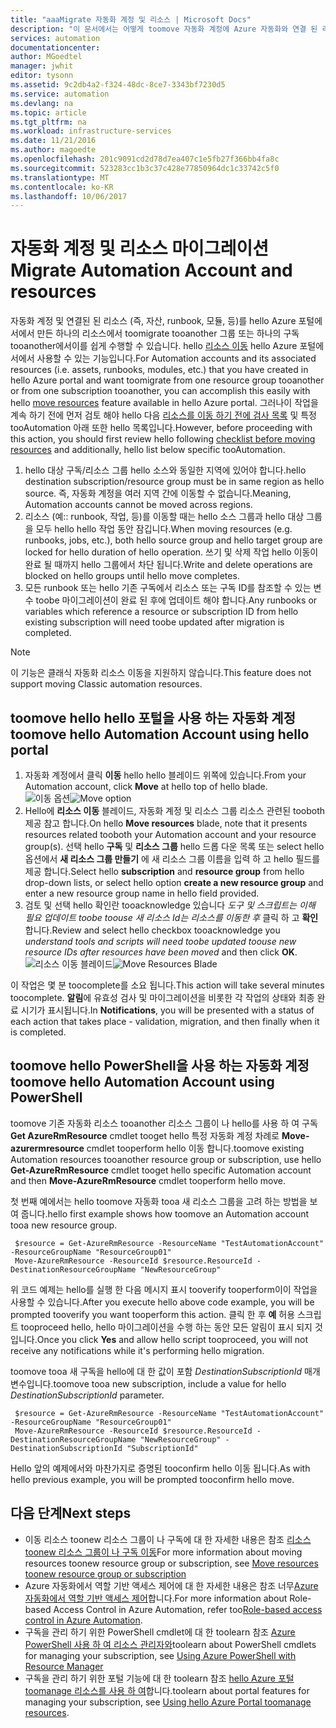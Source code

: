 ```yaml
---
title: "aaaMigrate 자동화 계정 및 리소스 | Microsoft Docs"
description: "이 문서에서는 어떻게 toomove 자동화 계정에 Azure 자동화와 연결 된 리소스가 하나의 구독만 tooanother에서 설명 합니다."
services: automation
documentationcenter: 
author: MGoedtel
manager: jwhit
editor: tysonn
ms.assetid: 9c2db4a2-f324-48dc-8ce7-3343bf7230d5
ms.service: automation
ms.devlang: na
ms.topic: article
ms.tgt_pltfrm: na
ms.workload: infrastructure-services
ms.date: 11/21/2016
ms.author: magoedte
ms.openlocfilehash: 201c9091cd2d78d7ea407c1e5fb27f366bb4fa8c
ms.sourcegitcommit: 523283cc1b3c37c428e77850964dc1c33742c5f0
ms.translationtype: MT
ms.contentlocale: ko-KR
ms.lasthandoff: 10/06/2017
---
```

# <a name="migrate-automation-account-and-resources"></a><span data-ttu-id="46ab1-103">자동화 계정 및 리소스 마이그레이션</span><span class="sxs-lookup"><span data-stu-id="46ab1-103">Migrate Automation Account and resources</span></span>
<span data-ttu-id="46ab1-104">자동화 계정 및 연결된 된 리소스 (즉, 자산, runbook, 모듈, 등)를 hello Azure 포털에서에서 만든 하나의 리소스에서 toomigrate tooanother 그룹 또는 하나의 구독 tooanother에서이를 쉽게 수행할 수 있습니다. hello [리소스 이동](../azure-resource-manager/resource-group-move-resources.md) hello Azure 포털에서에서 사용할 수 있는 기능입니다.</span><span class="sxs-lookup"><span data-stu-id="46ab1-104">For Automation accounts and its associated resources (i.e. assets, runbooks, modules, etc.) that you have created in hello Azure portal and want toomigrate from one resource group tooanother or from one subscription tooanother, you can accomplish this easily with hello [move resources](../azure-resource-manager/resource-group-move-resources.md) feature available in hello Azure portal.</span></span> <span data-ttu-id="46ab1-105">그러나이 작업을 계속 하기 전에 먼저 검토 해야 hello 다음 [리소스를 이동 하기 전에 검사 목록](../azure-resource-manager/resource-group-move-resources.md#checklist-before-moving-resources) 및 특정 tooAutomation 아래 또한 hello 목록입니다.</span><span class="sxs-lookup"><span data-stu-id="46ab1-105">However, before proceeding with this action, you should first review hello following [checklist before moving resources](../azure-resource-manager/resource-group-move-resources.md#checklist-before-moving-resources) and additionally, hello list below specific tooAutomation.</span></span>   

1. <span data-ttu-id="46ab1-106">hello 대상 구독/리소스 그룹 hello 소스와 동일한 지역에 있어야 합니다.</span><span class="sxs-lookup"><span data-stu-id="46ab1-106">hello destination subscription/resource group must be in same region as hello source.</span></span>  <span data-ttu-id="46ab1-107">즉, 자동화 계정을 여러 지역 간에 이동할 수 없습니다.</span><span class="sxs-lookup"><span data-stu-id="46ab1-107">Meaning, Automation accounts cannot be moved across regions.</span></span>
2. <span data-ttu-id="46ab1-108">리소스 (예:: runbook, 작업, 등)를 이동할 때는 hello 소스 그룹과 hello 대상 그룹을 모두 hello hello 작업 동안 잠깁니다.</span><span class="sxs-lookup"><span data-stu-id="46ab1-108">When moving resources (e.g. runbooks, jobs, etc.), both hello source group and hello target group are locked for hello duration of hello operation.</span></span> <span data-ttu-id="46ab1-109">쓰기 및 삭제 작업 hello 이동이 완료 될 때까지 hello 그룹에서 차단 됩니다.</span><span class="sxs-lookup"><span data-stu-id="46ab1-109">Write and delete operations are blocked on hello groups until hello move completes.</span></span>  
3. <span data-ttu-id="46ab1-110">모든 runbook 또는 hello 기존 구독에서 리소스 또는 구독 ID를 참조할 수 있는 변수 toobe 마이그레이션이 완료 된 후에 업데이트 해야 합니다.</span><span class="sxs-lookup"><span data-stu-id="46ab1-110">Any runbooks or variables which reference a resource or subscription ID from hello existing subscription will need toobe updated after migration is completed.</span></span>   

> [!NOTE]
> <span data-ttu-id="46ab1-111">이 기능은 클래식 자동화 리소스 이동을 지원하지 않습니다.</span><span class="sxs-lookup"><span data-stu-id="46ab1-111">This feature does not support moving Classic automation resources.</span></span>
>
>

## <a name="toomove-hello-automation-account-using-hello-portal"></a><span data-ttu-id="46ab1-112">toomove hello hello 포털을 사용 하는 자동화 계정</span><span class="sxs-lookup"><span data-stu-id="46ab1-112">toomove hello Automation Account using hello portal</span></span>
1. <span data-ttu-id="46ab1-113">자동화 계정에서 클릭 **이동** hello hello 블레이드 위쪽에 있습니다.</span><span class="sxs-lookup"><span data-stu-id="46ab1-113">From your Automation account, click **Move** at hello top of hello blade.</span></span><br> <span data-ttu-id="46ab1-114">![이동 옵션](media/automation-migrate-account-subscription/automation-menu-move.png)</span><span class="sxs-lookup"><span data-stu-id="46ab1-114">![Move option](media/automation-migrate-account-subscription/automation-menu-move.png)</span></span><br>
2. <span data-ttu-id="46ab1-115">Hello에 **리소스 이동** 블레이드, 자동화 계정 및 리소스 그룹 리소스 관련된 tooboth 제공 참고 합니다.</span><span class="sxs-lookup"><span data-stu-id="46ab1-115">On hello **Move resources** blade, note that it presents resources related tooboth your Automation account and your resource group(s).</span></span>  <span data-ttu-id="46ab1-116">선택 hello **구독** 및 **리소스 그룹** hello 드롭 다운 목록 또는 select hello 옵션에서 **새 리소스 그룹 만들기** 에 새 리소스 그룹 이름을 입력 하 고 hello 필드를 제공 합니다.</span><span class="sxs-lookup"><span data-stu-id="46ab1-116">Select hello **subscription** and **resource group** from hello drop-down lists, or select hello option **create a new resource group** and enter a new resource group name in hello field provided.</span></span>  
3. <span data-ttu-id="46ab1-117">검토 및 선택 hello 확인란 tooacknowledge 있습니다 *도구 및 스크립트는 이해 필요 업데이트 toobe toouse 새 리소스 Id는 리소스를 이동한 후* 클릭 하 고 **확인**합니다.</span><span class="sxs-lookup"><span data-stu-id="46ab1-117">Review and select hello checkbox tooacknowledge you *understand tools and scripts will need toobe updated toouse new resource IDs after resources have been moved* and then click **OK**.</span></span><br> <span data-ttu-id="46ab1-118">![리소스 이동 블레이드](media/automation-migrate-account-subscription/automation-move-resources-blade.png)</span><span class="sxs-lookup"><span data-stu-id="46ab1-118">![Move Resources Blade](media/automation-migrate-account-subscription/automation-move-resources-blade.png)</span></span><br>   

<span data-ttu-id="46ab1-119">이 작업은 몇 분 toocomplete를 소요 됩니다.</span><span class="sxs-lookup"><span data-stu-id="46ab1-119">This action will take several minutes toocomplete.</span></span>  <span data-ttu-id="46ab1-120">**알림**에 유효성 검사 및 마이그레이션을 비롯한 각 작업의 상태와 최종 완료 시기가 표시됩니다.</span><span class="sxs-lookup"><span data-stu-id="46ab1-120">In **Notifications**, you will be presented with a status of each action that takes place - validation, migration, and then finally when it is completed.</span></span>     

## <a name="toomove-hello-automation-account-using-powershell"></a><span data-ttu-id="46ab1-121">toomove hello PowerShell을 사용 하는 자동화 계정</span><span class="sxs-lookup"><span data-stu-id="46ab1-121">toomove hello Automation Account using PowerShell</span></span>
<span data-ttu-id="46ab1-122">toomove 기존 자동화 리소스 tooanother 리소스 그룹이 나 hello를 사용 하 여 구독 **Get AzureRmResource** cmdlet tooget hello 특정 자동화 계정 차례로 **Move-azurermresource** cmdlet tooperform hello 이동 합니다.</span><span class="sxs-lookup"><span data-stu-id="46ab1-122">toomove existing Automation resources tooanother resource group or subscription, use hello  **Get-AzureRmResource** cmdlet tooget hello specific Automation account and then **Move-AzureRmResource** cmdlet tooperform hello move.</span></span>

<span data-ttu-id="46ab1-123">첫 번째 예에서는 hello toomove 자동화 tooa 새 리소스 그룹을 고려 하는 방법을 보여 줍니다.</span><span class="sxs-lookup"><span data-stu-id="46ab1-123">hello first example shows how toomove an Automation account tooa new resource group.</span></span>

   ```
    $resource = Get-AzureRmResource -ResourceName "TestAutomationAccount" -ResourceGroupName "ResourceGroup01"
    Move-AzureRmResource -ResourceId $resource.ResourceId -DestinationResourceGroupName "NewResourceGroup"
   ```

<span data-ttu-id="46ab1-124">위 코드 예제는 hello를 실행 한 다음 메시지 표시 tooverify tooperform이이 작업을 사용할 수 있습니다.</span><span class="sxs-lookup"><span data-stu-id="46ab1-124">After you execute hello above code example, you will be prompted tooverify you want tooperform this action.</span></span>  <span data-ttu-id="46ab1-125">클릭 한 후 **예** 허용 스크립트 tooproceed hello, hello 마이그레이션을 수행 하는 동안 모든 알림이 표시 되지 것입니다.</span><span class="sxs-lookup"><span data-stu-id="46ab1-125">Once you click **Yes** and allow hello script tooproceed, you will not receive any notifications while it's performing hello migration.</span></span>  

<span data-ttu-id="46ab1-126">toomove tooa 새 구독을 hello에 대 한 값이 포함 *DestinationSubscriptionId* 매개 변수입니다.</span><span class="sxs-lookup"><span data-stu-id="46ab1-126">toomove tooa new subscription, include a value for hello *DestinationSubscriptionId* parameter.</span></span>

   ```
    $resource = Get-AzureRmResource -ResourceName "TestAutomationAccount" -ResourceGroupName "ResourceGroup01"
    Move-AzureRmResource -ResourceId $resource.ResourceId -DestinationResourceGroupName "NewResourceGroup" -DestinationSubscriptionId "SubscriptionId"
   ```

<span data-ttu-id="46ab1-127">Hello 앞의 예제에서와 마찬가지로 증명된 tooconfirm hello 이동 됩니다.</span><span class="sxs-lookup"><span data-stu-id="46ab1-127">As with hello previous example, you will be prompted tooconfirm hello move.</span></span>  

## <a name="next-steps"></a><span data-ttu-id="46ab1-128">다음 단계</span><span class="sxs-lookup"><span data-stu-id="46ab1-128">Next steps</span></span>
* <span data-ttu-id="46ab1-129">이동 리소스 toonew 리소스 그룹이 나 구독에 대 한 자세한 내용은 참조 [리소스 toonew 리소스 그룹이 나 구독 이동](../azure-resource-manager/resource-group-move-resources.md)</span><span class="sxs-lookup"><span data-stu-id="46ab1-129">For more information about moving resources toonew resource group or subscription, see [Move  resources toonew resource group or subscription](../azure-resource-manager/resource-group-move-resources.md)</span></span>
* <span data-ttu-id="46ab1-130">Azure 자동화에서 역할 기반 액세스 제어에 대 한 자세한 내용은 참조 너무[Azure 자동화에서 역할 기반 액세스 제어](automation-role-based-access-control.md)합니다.</span><span class="sxs-lookup"><span data-stu-id="46ab1-130">For more information about Role-based Access Control in Azure Automation, refer too[Role-based access control in Azure Automation](automation-role-based-access-control.md).</span></span>
* <span data-ttu-id="46ab1-131">구독을 관리 하기 위한 PowerShell cmdlet에 대 한 toolearn 참조 [Azure PowerShell 사용 하 여 리소스 관리자와](../azure-resource-manager/powershell-azure-resource-manager.md)</span><span class="sxs-lookup"><span data-stu-id="46ab1-131">toolearn about PowerShell cmdlets for managing your subscription, see [Using Azure PowerShell with Resource Manager](../azure-resource-manager/powershell-azure-resource-manager.md)</span></span>
* <span data-ttu-id="46ab1-132">구독을 관리 하기 위한 포털 기능에 대 한 toolearn 참조 [hello Azure 포털 toomanage 리소스를 사용 하 여](../azure-resource-manager/resource-group-portal.md)합니다.</span><span class="sxs-lookup"><span data-stu-id="46ab1-132">toolearn about portal features for managing your subscription, see [Using hello Azure Portal toomanage resources](../azure-resource-manager/resource-group-portal.md).</span></span>
